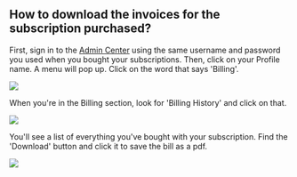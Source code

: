 ## How to download the invoices for the subscription purchased?


<p class="no-margin">First, sign in to the <a href="https://admin.teams-pro.com/" target="_blank" class="admin-center-content-link">Admin Center</a> using the same username and password you used when you bought your subscriptions. Then, click on your Profile name. A menu will pop up. Click on the word that says 'Billing'.</p>
<p class="no-margin"></p>
<div class="admin-center-container"><img src="/assets/img/teams-pro/3_1.png"></div><p class="no-margin"></p>
<p class="no-margin"></p>
<p class="no-margin">When you're in the Billing section, look for 'Billing History' and click on that.</p>
<p class="no-margin"></p>
<div class="admin-center-container"><img src="/assets/img/teams-pro/3_2.png"></div><p class="no-margin"></p>
<p class="no-margin"></p>
<p class="no-margin">You'll see a list of everything you've bought with your subscription. Find the 'Download' button and click it to save the bill as a pdf.</p>
<p class="no-margin"></p>
<div class="admin-center-container"><img src="/assets/img/teams-pro/3_3.png"></div><p class="no-margin"></p>
<p class="no-margin"></p>

<Hubspot />
 